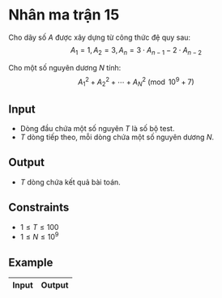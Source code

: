 # Nhân ma trận 15

Cho dãy số $A$ được xây dựng từ công thức đệ quy sau:
$$
A_1=1, A_2=3, A_n=3\cdot A_{n-1}-2\cdot A_{n-2}
$$

Cho một số nguyên dương $N$ tính:
$$
A_1^2+A_2^2+\cdots +A_N^2\pmod{10^9+7}
$$

## Input

- Dòng đầu chứa một số nguyên $T$ là số bộ test.
- $T$ dòng tiếp theo, mỗi dòng chứa một số nguyên dương $N$.

## Output

- $T$ dòng chứa kết quả bài toán.

## Constraints

- $1\le T\le 100$
- $1\le N\le 10^9$

## Example

|Input|Output|
|-|-|
